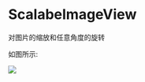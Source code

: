 # ScalabeImageView
对图片的缩放和任意角度的旋转

如图所示:

![](https://raw.githubusercontent.com/jiang111/ScalabeImageView/master/art/123.gif)
